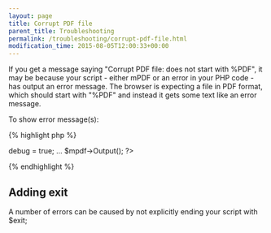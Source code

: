 ```yaml
---
layout: page
title: Corrupt PDF file
parent_title: Troubleshooting
permalink: /troubleshooting/corrupt-pdf-file.html
modification_time: 2015-08-05T12:00:33+00:00
---
```


If you get a message saying "Corrupt PDF file: does not start with %PDF", it may be because your script - either mPDF or an error in your PHP code - has output an error message. The browser is expecting a file in PDF format, which should start with "%PDF" and instead it gets some text like an error message.

To show error message(s):

{% highlight php %}
<?php

<?

$mpdf = new mPDF();

$mpdf->debug = true;

...

$mpdf->Output();

?>
{% endhighlight %}

## Adding exit

A number of errors can be caused by not explicitly ending your script with <span class="parameter">$exit;</span>

